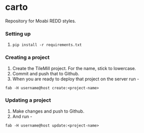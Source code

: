 carto
=====

Repository for Moabi REDD styles.

### Setting up
1. ```pip install -r requirements.txt```

### Creating a project
1. Create the TileMill project. For the name, stick to lowercase.
2. Commit and push that to Github.
3. When you are ready to deploy that project on the server run -
```
fab -H username@host create:<project-name>
```

### Updating a project
1. Make changes and push to Github.
2. And run - 
```
fab -H username@host update:<project-name>
```

